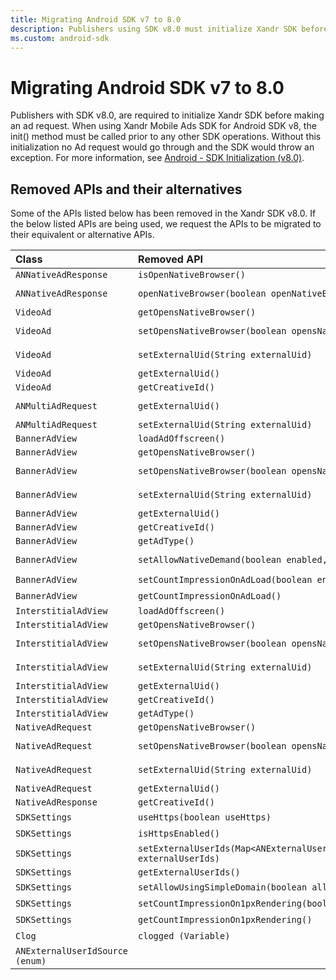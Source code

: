 ```yaml
---
title: Migrating Android SDK v7 to 8.0
description: Publishers using SDK v8.0 must initialize Xandr SDK before making an ad request to avoid exceptions.
ms.custom: android-sdk
---
```


# Migrating Android SDK v7 to 8.0

Publishers with SDK v8.0, are required to initialize Xandr SDK before making an ad request. When using Xandr Mobile Ads SDK for Android SDK v8, the init() method must be called prior to any other SDK operations. Without this initialization no Ad request would go through and the SDK would throw an exception. For more information, see [Android - SDK Initialization (v8.0)](./android-sdk-initialization-v8-0.md).

## Removed APIs and their alternatives

Some of the APIs listed below has been removed in the Xandr SDK v8.0. If the below listed APIs are being used, we request the APIs to be migrated to their equivalent or alternative APIs.

| Class | Removed API | Alternate API |
|:---|:---|:---|
| `ANNativeAdResponse` | `isOpenNativeBrowser()` | `getClickThroughAction()` |
| `ANNativeAdResponse` | `openNativeBrowser(boolean openNativeBrowser)` | `setClickThroughAction(ANClickThroughAction clickThroughAction)` |
| `VideoAd` | `getOpensNativeBrowser()` | `getClickThroughAction()` |
| `VideoAd` | `setOpensNativeBrowser(boolean opensNativeBrowser)` | `setClickThroughAction(ANClickThroughAction clickThroughAction)` |
| `VideoAd` | `setExternalUid(String externalUid)` | `SDKSettings.setPublisherUserId(String publisherUserId)` |
| `VideoAd` | `getExternalUid()` | `SDKSettings.getPublisherUserId()` |
| `VideoAd` | `getCreativeId()` | `ANAdResponseInfo.getCreativeId()` |
| `ANMultiAdRequest` | `getExternalUid()` | `SDKSettings.setPublisherUserId(String publisherUserId)` |
| `ANMultiAdRequest` | `setExternalUid(String externalUid)` | `SDKSettings.getPublisherUserId()` |
| `BannerAdView` | `loadAdOffscreen()` | `loadAd()` |
| `BannerAdView` | `getOpensNativeBrowser()` | `getClickThroughAction()` |
| `BannerAdView` | `setOpensNativeBrowser(boolean opensNativeBrowser)` | `setClickThroughAction(ANClickThroughAction clickThroughAction)` |
| `BannerAdView` | `setExternalUid(String externalUid)` | `SDKSettings.setPublisherUserId(String publisherUserId)` |
| `BannerAdView` | `getExternalUid()` | `SDKSettings.getPublisherUserId()` |
| `BannerAdView` | `getCreativeId()` | `ANAdResponseInfo.getCreativeId()` |
| `BannerAdView` | `getAdType()` | `ANAdResponseInfo.getAdType()` |
| `BannerAdView` | `setAllowNativeDemand(boolean enabled, int rendererId)` | `setAllowNativeDemand(boolean)` <br>`setRendererId(int rendererId)` |
| `BannerAdView` | `setCountImpressionOnAdLoad(boolean enabled)` | N/A |
| `BannerAdView` | `getCountImpressionOnAdLoad()` | N/A |
| `InterstitialAdView` | `loadAdOffscreen()` | `loadAd()` |
| `InterstitialAdView` | `getOpensNativeBrowser()` | `getClickThroughAction()` |
| `InterstitialAdView` | `setOpensNativeBrowser(boolean opensNativeBrowser)` | `setClickThroughAction(ANClickThroughAction clickThroughAction)` |
| `InterstitialAdView` | `setExternalUid(String externalUid)` | `SDKSettings.setPublisherUserId(String publisherUserId)` |
| `InterstitialAdView` | `getExternalUid()` | `SDKSettings.getPublisherUserId()` |
| `InterstitialAdView` | `getCreativeId()` | `ANAdResponseInfo.getCreativeId()` |
| `InterstitialAdView` | `getAdType()` | `ANAdResponseInfo.getAdType()` |
| `NativeAdRequest` | `getOpensNativeBrowser()` | `getClickThroughAction()` |
| `NativeAdRequest` | `setOpensNativeBrowser(boolean opensNativeBrowser)` | `setClickThroughAction(ANClickThroughAction clickThroughAction)` |
| `NativeAdRequest` | `setExternalUid(String externalUid)` | `SDKSettings.setPublisherUserId(String publisherUserId)` |
| `NativeAdRequest` | `getExternalUid()` | `SDKSettings.getPublisherUserId()` |
| `NativeAdResponse` | `getCreativeId()` | `ANAdResponseInfo.getCreativeId()` |
| `SDKSettings` | `useHttps(boolean useHttps)` | N/A. HTTPS is used by default. |
| `SDKSettings` | `isHttpsEnabled()` | N/A |
| `SDKSettings` | `setExternalUserIds(Map<ANExternalUserIdSource,String> externalUserIds)` | `setUserIds(List<ANUserId> userIdList)` |
| `SDKSettings` | `getExternalUserIds()` | `getUserIds()` |
| `SDKSettings` | `setAllowUsingSimpleDomain(boolean allow)` | N/A |
| `SDKSettings` | `setCountImpressionOn1pxRendering(boolean enable)` | N/A |
| `SDKSettings` | `getCountImpressionOn1pxRendering()` | N/A |
| `Clog` | `clogged (Variable)` | N/A |
| `ANExternalUserIdSource (enum)` |  | `ANUserId.Source` |
